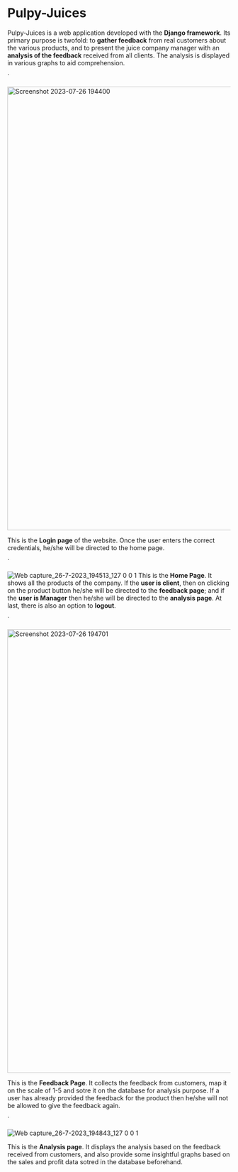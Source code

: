 # Pulpy-Juices
Pulpy-Juices is a web application developed with the **Django framework**. Its primary purpose is twofold: to **gather feedback** from real customers about the various products, and to present the juice company manager with an **analysis of the feedback** received from all clients. The analysis is displayed in various graphs to aid comprehension. 

`

<img width="1000" alt="Screenshot 2023-07-26 194400" src="https://github.com/Priya-1543/Pulpy-Juices/assets/97608679/4c18c335-5e8d-4d58-9cd5-0e8acc8df73c">

This is the **Login page** of the website. Once the user enters the correct credentials, he/she will be directed to the home page. 

`

![Web capture_26-7-2023_194513_127 0 0 1](https://github.com/Priya-1543/Pulpy-Juices/assets/97608679/ac913a96-0cb9-4e08-b048-47d49a502ddb)
This is the **Home Page**. It shows all the products of the company. If the **user is client**, then on clicking on the product button he/she will be directed to the **feedback page**; and if the **user is Manager** then he/she will be directed to the **analysis page**. At last, there is also an option to **logout**.  

`

<img width="1000" alt="Screenshot 2023-07-26 194701" src="https://github.com/Priya-1543/Pulpy-Juices/assets/97608679/22aa446d-e4df-49a1-9b72-f2a596969209">

This is the **Feedback Page**. It collects the feedback from customers, map it on the scale of 1-5 and sotre it on the database for analysis purpose. If a user has already provided the feedback for the product then he/she will not be allowed to give the feedback again. 

`

![Web capture_26-7-2023_194843_127 0 0 1](https://github.com/Priya-1543/Pulpy-Juices/assets/97608679/5fa35ccb-efee-4064-8b77-7a1fd228fcef)

This is the **Analysis page**. It displays the analysis based on the feedback received from customers, and also provide some insightful graphs based on the sales and profit data sotred in the database beforehand. 
